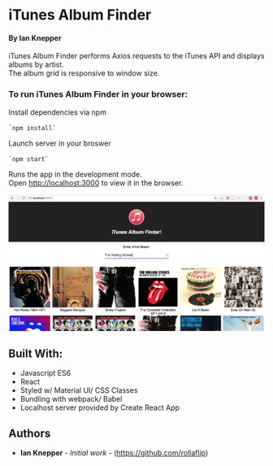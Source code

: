 # iTunes Album Finder
#### By Ian Knepper

iTunes Album Finder performs Axios requests to the iTunes API and displays albums by artist.<br>
The album grid is responsive to window size.

### To run iTunes Album Finder in your browser:
Install dependencies via npm
```
`npm install`
```
Launch server in your broswer
```
`npm start`
```

Runs the app in the development mode.<br>
Open [http://localhost:3000](http://localhost:3000) to view it in the browser.

![Preview1](./public/screenShot.png)

## Built With:
* Javascript ES6
* React
* Styled w/ Material UI/ CSS Classes
* Bundling with webpack/ Babel
* Localhost server provided by Create React App

## Authors

* **Ian Knepper** - *Initial work* - (https://github.com/rollaflip)
